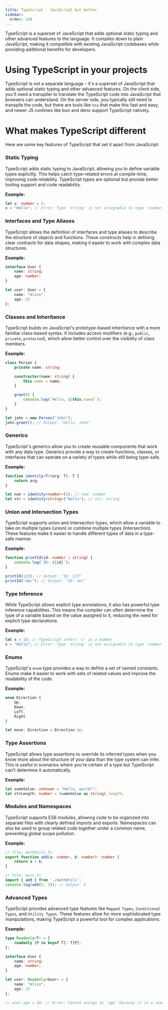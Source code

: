 ```yaml
---
title: TypeScript - JavaScript but better
sidebar:
  order: 150
---
```


TypeScript is a superset of JavaScript that adds optional static typing and other advanced features to the language. It compiles down to plain JavaScript, making it compatible with existing JavaScript codebases while providing additional benefits for developers.

# Using TypeScript in your projects

TypeScript is _not_ a separate language - it's a superset of JavaScript that adds optional static typing and other advanced features. On the client side, you'll need a transpiler to translate the TypeScript code into JavaScript that browsers can understand. On the server side, you typically still need to transpile the code, but there are tools like `tsx` that make this fast and easy, and newer JS runtimes like bun and deno support TypeScript natively.

# What makes TypeScript different

Here are some key features of TypeScript that set it apart from JavaScript:

### Static Typing
   TypeScript adds static typing to JavaScript, allowing you to define variable types explicitly. This helps catch type-related errors at compile-time, improving code reliability. TypeScript types are optional but provide better tooling support and code readability.

   **Example:**
   ```typescript
   let x: number = 5;
   x = "Hello"; // Error: Type 'string' is not assignable to type 'number'.
   ```

### Interfaces and Type Aliases
   TypeScript allows the definition of interfaces and type aliases to describe the structure of objects and functions. These constructs help in defining clear contracts for data shapes, making it easier to work with complex data structures.

   **Example:**
   ```typescript
   interface User {
       name: string;
       age: number;
   }

   let user: User = {
       name: "Alice",
       age: 25
   };
   ```

### Classes and Inheritance
   TypeScript builds on JavaScript's prototype-based inheritance with a more familiar class-based syntax. It includes access modifiers (e.g., `public`, `private`, `protected`), which allow better control over the visibility of class members.

   **Example:**
   ```typescript
   class Person {
       private name: string;

       constructor(name: string) {
           this.name = name;
       }

       greet() {
           console.log(`Hello, ${this.name}`);
       }
   }

   let john = new Person("John");
   john.greet(); // Output: "Hello, John"
   ```

### Generics
   TypeScript's generics allow you to create reusable components that work with any data type. Generics provide a way to create functions, classes, or interfaces that can operate on a variety of types while still being type-safe.

   **Example:**
   ```typescript
   function identity<T>(arg: T): T {
       return arg;
   }

   let num = identity<number>(5); // num: number
   let str = identity<string>("Hello"); // str: string
   ```

### Union and Intersection Types
   TypeScript supports union and intersection types, which allow a variable to take on multiple types (union) or combine multiple types (intersection). These features make it easier to handle different types of data in a type-safe manner.

   **Example:**
   ```typescript
   function printId(id: number | string) {
       console.log(`ID: ${id}`);
   }

   printId(123); // Output: "ID: 123"
   printId("abc"); // Output: "ID: abc"
   ```

### Type Inference
   While TypeScript allows explicit type annotations, it also has powerful type inference capabilities. This means the compiler can often determine the type of a variable based on the value assigned to it, reducing the need for explicit type declarations.

   **Example:**
   ```typescript
   let x = 10; // TypeScript infers 'x' as a number
   x = "Hello"; // Error: Type 'string' is not assignable to type 'number'.
   ```

### Enums
   TypeScript's `enum` type provides a way to define a set of named constants. Enums make it easier to work with sets of related values and improve the readability of the code.

   **Example:**
   ```typescript
   enum Direction {
       Up,
       Down,
       Left,
       Right
   }

   let move: Direction = Direction.Up;
   ```

### Type Assertions
   TypeScript allows type assertions to override its inferred types when you know more about the structure of your data than the type system can infer. This is useful in scenarios where you're certain of a type but TypeScript can't determine it automatically.

   **Example:**
   ```typescript
   let someValue: unknown = "Hello, world!";
   let strLength: number = (someValue as string).length;
   ```

### Modules and Namespaces
   TypeScript supports ES6 modules, allowing code to be organized into separate files with clearly defined imports and exports. Namespaces can also be used to group related code together under a common name, preventing global scope pollution.

   **Example:**
   ```typescript
   // file: mathUtils.ts
   export function add(a: number, b: number): number {
       return a + b;
   }

   // file: main.ts
   import { add } from './mathUtils';
   console.log(add(5, 3)); // Output: 8
   ```

### Advanced Types
   TypeScript provides advanced type features like `Mapped Types`, `Conditional Types`, and `Utility Types`. These features allow for more sophisticated type manipulations, making TypeScript a powerful tool for complex applications.

   **Example:**
   ```typescript
   type Readonly<T> = {
       readonly [P in keyof T]: T[P];
   };

   interface User {
       name: string;
       age: number;
   }

   let user: Readonly<User> = {
       name: "Alice",
       age: 25
   };

   // user.age = 30; // Error: Cannot assign to 'age' because it is a read-only property.
   ```
